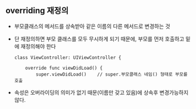 ## overriding 재정의



* 부모클래스의 메서드를 상속받아 같은 이름의 다른 메서드로 변경하는 것

* 단 재정의하면 부모 클래스를 모두 무시하게 되기 때문에, 부모를 먼저 호출하고 밑에 재정의해야 한다

  ```
  class ViewController: UIViewController {

      override func viewDidLoad() {
          super.viewDidLoad()    // super.부모클래스 네임() 형태로 부모를 호출
  ```



* 속성은 오버라이딩의 의미가 없기 때문(이름만 갖고 있음)에 상속후 변경가능하지 않다.